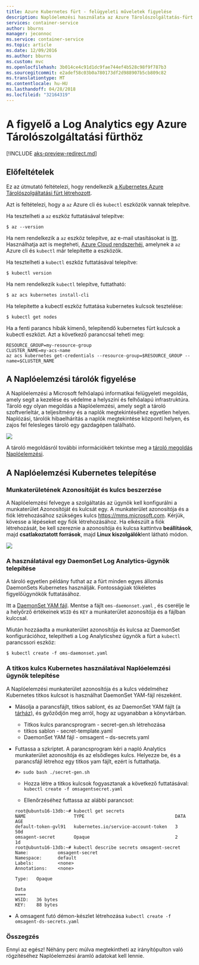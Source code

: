 ```yaml
---
title: Azure Kubernetes fürt - felügyeleti műveletek figyelése
description: Naplóelemzési használata az Azure Tárolószolgáltatás-fürt Kubernetes figyelése
services: container-service
author: bburns
manager: jeconnoc
ms.service: container-service
ms.topic: article
ms.date: 12/09/2016
ms.author: bburns
ms.custom: mvc
ms.openlocfilehash: 3b014ce4c91d1dc9fae744ef4b528c98f9f787b3
ms.sourcegitcommit: e2adef58c03b0a780173df2d988907b5cb809c82
ms.translationtype: MT
ms.contentlocale: hu-HU
ms.lasthandoff: 04/28/2018
ms.locfileid: "32164319"
---
```

# <a name="monitor-an-azure-container-service-cluster-with-log-analytics"></a>A figyelő a Log Analytics egy Azure Tárolószolgáltatási fürthöz

[!INCLUDE [aks-preview-redirect.md](../../../includes/aks-preview-redirect.md)]

## <a name="prerequisites"></a>Előfeltételek
Ez az útmutató feltételezi, hogy rendelkezik [a Kubernetes Azure Tárolószolgáltatási fürt létrehozott](container-service-kubernetes-walkthrough.md).

Azt is feltételezi, hogy a `az` Azure cli és `kubectl` eszközök vannak telepítve.

Ha tesztelheti a `az` eszköz futtatásával telepítve:

```console
$ az --version
```

Ha nem rendelkezik a `az` eszköz telepítve, az e-mail utasításokat is [Itt](https://github.com/azure/azure-cli#installation).
Használhatja azt is megteheti, [Azure Cloud rendszerhéj](https://docs.microsoft.com/azure/cloud-shell/overview), amelynek a `az` Azure cli és `kubectl` már telepítette a eszközök.

Ha tesztelheti a `kubectl` eszköz futtatásával telepítve:

```console
$ kubectl version
```

Ha nem rendelkezik `kubectl` telepítve, futtatható:
```console
$ az acs kubernetes install-cli
```

Ha telepítette a kubectl eszköz futtatása kubernetes kulcsok tesztelése:
```console
$ kubectl get nodes
```

Ha a fenti parancs hibák kimenő, telepítendő kubernetes fürt kulcsok a kubectl eszközt. Azt a következő paranccsal teheti meg:
```console
RESOURCE_GROUP=my-resource-group
CLUSTER_NAME=my-acs-name
az acs kubernetes get-credentials --resource-group=$RESOURCE_GROUP --name=$CLUSTER_NAME
```

## <a name="monitoring-containers-with-log-analytics"></a>A Naplóelemzési tárolók figyelése

A Naplóelemzési a Microsoft felhőalapú informatikai felügyeleti megoldás, amely segít a kezelése és védelme a helyszíni és felhőalapú infrastruktúra. Tároló egy olyan megoldás a Naplóelemzési, amely segít a tároló szoftverleltár, a teljesítmény és a naplók megtekintéséhez egyetlen helyen. Naplózási, tárolók hibaelhárítás a naplók megtekintése központi helyen, és zajos fel felesleges tároló egy gazdagépen található.

![](media/container-service-monitoring-oms/image1.png)

A tároló megoldásról további információkért tekintse meg a [tároló megoldás Naplóelemzési](../../log-analytics/log-analytics-containers.md).

## <a name="installing-log-analytics-on-kubernetes"></a>A Naplóelemzési Kubernetes telepítése

### <a name="obtain-your-workspace-id-and-key"></a>Munkaterületének Azonosítóját és kulcs beszerzése
A Naplóelemzési felvegye a szolgáltatás az ügynök kell konfigurálni a munkaterület Azonosítóját és kulcsát egy. A munkaterület azonosítója és a fiók létrehozásához szükséges kulcs <https://mms.microsoft.com>.
Kérjük, kövesse a lépéseket egy fiók létrehozásához. Ha elkészült a fiók létrehozását, be kell szereznie a azonosítója és kulcsa kattintva **beállítások**, majd **csatlakoztatott források**, majd **Linux kiszolgálók**lent látható módon.

 ![](media/container-service-monitoring-oms/image5.png)

### <a name="install-the-log-analytics-agent-using-a-daemonset"></a>A használatával egy DaemonSet Log Analytics-ügynök telepítése
A tároló egyetlen példány futhat az a fürt minden egyes állomás DaemonSets Kubernetes használják.
Fontosságúak tökéletes figyelőügynökök futtatásához.

Itt a [DaemonSet YAM fájl](https://github.com/Microsoft/OMS-docker/tree/master/Kubernetes). Mentse a fájlt `oms-daemonset.yaml` , és cserélje le a helyőrző értékeinek `WSID` és `KEY` a munkaterület azonosítója és a fájlban kulccsal.

Miután hozzáadta a munkaterület azonosítója és kulcsa az DaemonSet konfigurációhoz, telepítheti a Log Analyticshez ügynök a fürt a `kubectl` parancssori eszköz:

```console
$ kubectl create -f oms-daemonset.yaml
```

### <a name="installing-the-log-analytics-agent-using-a-kubernetes-secret"></a>A titkos kulcs Kubernetes használatával Naplóelemzési ügynök telepítése
A Naplóelemzési munkaterület azonosítója és a kulcs védelméhez Kubernetes titkos kulcsot is használhat DaemonSet YAM-fájl részeként.

 - Másolja a parancsfájlt, titkos sablont, és az DaemonSet YAM fájlt (a [tárház](https://github.com/Microsoft/OMS-docker/tree/master/Kubernetes)), és győződjön meg arról, hogy az ugyanabban a könyvtárban.
      - Titkos kulcs parancsprogram - secret-gen.sh létrehozása
      - titkos sablon - secret-template.yaml
   - DaemonSet YAM fájl - omsagent – ds-secrets.yaml
 - Futtassa a szkriptet. A parancsprogram kéri a napló Analytics munkaterület azonosítója és az elsődleges kulcs. Helyezze be, és a parancsfájl létrehoz egy titkos yam fájlt, ezért is futtathatja.
   ```
   #> sudo bash ./secret-gen.sh
   ```

   - Hozza létre a titkos kulcsok fogyasztanak a következő futtatásával: ``` kubectl create -f omsagentsecret.yaml ```

   - Ellenőrzéséhez futtassa az alábbi parancsot:

   ```
   root@ubuntu16-13db:~# kubectl get secrets
   NAME                  TYPE                                  DATA      AGE
   default-token-gvl91   kubernetes.io/service-account-token   3         50d
   omsagent-secret       Opaque                                2         1d
   root@ubuntu16-13db:~# kubectl describe secrets omsagent-secret
   Name:           omsagent-secret
   Namespace:      default
   Labels:         <none>
   Annotations:    <none>

   Type:   Opaque

   Data
   ====
   WSID:   36 bytes
   KEY:    88 bytes
   ```

  - A omsagent futó démon-készlet létrehozása ``` kubectl create -f omsagent-ds-secrets.yaml ```

### <a name="conclusion"></a>Összegzés
Ennyi az egész! Néhány perc múlva megtekintheti az irányítópulton való rögzítéséhez Naplóelemzési áramló adatokat kell lennie.

